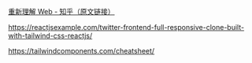 

[重新理解 Web - 知乎（原文链接）](https://zhuanlan.zhihu.com/p/581977751)

https://reactjsexample.com/twitter-frontend-full-responsive-clone-built-with-tailwind-css-reactjs/

https://tailwindcomponents.com/cheatsheet/
